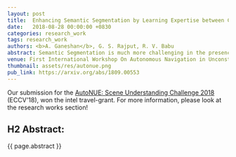 ```yaml
---
layout: post
title:  Enhancing Semantic Segmentation by Learning Expertise between Confusing Classes
date:   2018-08-28 00:00:00 +0830
categories: research_work
tags: research_work
authors: <b>A. Ganeshan</b>, G. S. Rajput, R. V. Babu
abstract: Semantic Segmentation is much more challenging in the presence of multiple similar classes, and high intra-class variations. Datasets such as AutoNUE model real-life scenarios, and feature. Large intra-class appearance variations, Presence of low-shot or novel classes. In such scenarios, simple deep-learning approaches can have high confusion among similar classes, and hence perform poorly. To yield improved performance in such a unconstrained dataset, it is important to clearly discern the differences between confusing classes. Hence, in our approach, we propose a novel Expertise-Layer to enhance the learned model’s discerning ability. 
venue: First International Workshop On Autonomous Navigation in Unconstrained Environments, ECCV 18
thumbnail: assets/res/autonue.png
pub_link: https://arxiv.org/abs/1809.00553
---
```


Our submission for the <a href='http://cvit.iiit.ac.in/scene-understanding-challenge-2018/benchmarks.php'>AutoNUE: Scene Understanding Challenge 2018</a> (ECCV'18), won the intel travel-grant. For more information, please look at the research works section! 
## H2 Abstract:

{{ page.abstract }}